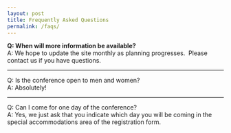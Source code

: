 ```yaml
---
layout: post
title: Frequently Asked Questions
permalink: /faqs/
---
```


<div class="col-md-12">
<p><strong>Q: When will more information be available?<br>
</strong>A: We hope to update the site monthly as planning progresses.&nbsp;
Please contact us if you have questions.</p>

<hr>
<p><span class="style_bold">Q: Is the conference open to men and women?</span><br>
A: Absolutely!</p>

<hr>
<p><span class="style_bold">Q: Can I come for one day of the conference?</span><br>
A: Yes, we just ask that you indicate which day you will be coming in
the special accommodations area of the registration form.</p>
<p>&nbsp;</p>


</div>